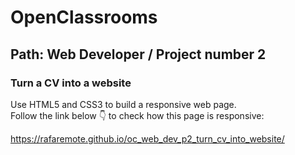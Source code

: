 # OpenClassrooms

## Path: Web Developer / Project number 2

### Turn a CV into a website


Use HTML5 and CSS3 to build a responsive web page.  
Follow the link below 👇 to check how this page is responsive:  
  
  
https://rafaremote.github.io/oc_web_dev_p2_turn_cv_into_website/